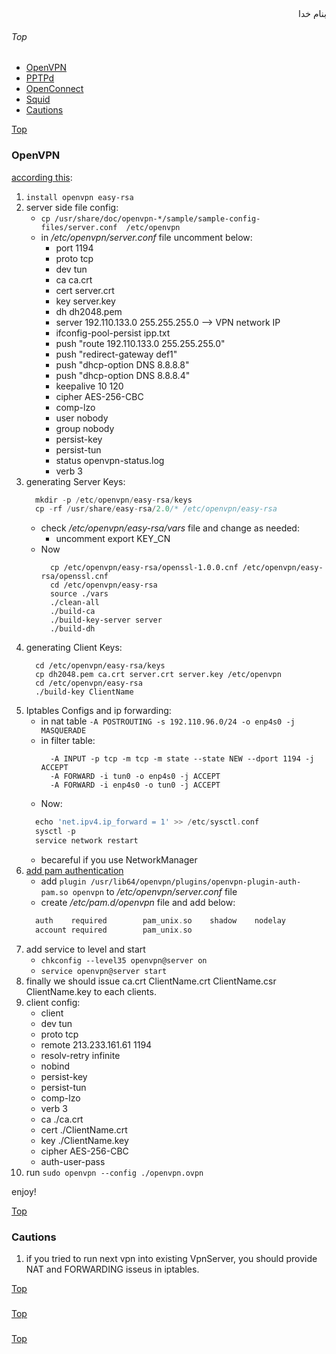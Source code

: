 <div dir='rtl'>بنام خدا</div>

###### Top

- [OpenVPN](#openvpn)
- [PPTPd](#pptpd)
- [OpenConnect](#openconnect)
- [Squid](squid)
- [Cautions](#cautions)

[Top](#top)
### OpenVPN
[according this](https://www.unixmen.com/install-openvpn-centos-7/):
1. `install openvpn easy-rsa`
2. server side file config:
   - `cp /usr/share/doc/openvpn-*/sample/sample-config-files/server.conf  /etc/openvpn`
   - in _/etc/openvpn/server.conf_ file uncomment below:
     - port 1194
     - proto tcp
     - dev tun
     - ca ca.crt
     - cert server.crt
     - key server.key
     - dh dh2048.pem
     - server 192.110.133.0 255.255.255.0 --> VPN network IP
     - ifconfig-pool-persist ipp.txt
     - push "route 192.110.133.0 255.255.255.0"
     - push "redirect-gateway def1"
     - push "dhcp-option DNS 8.8.8.8"
     - push "dhcp-option DNS 8.8.8.4"
     - keepalive 10 120
     - cipher AES-256-CBC
     - comp-lzo
     - user nobody
     - group nobody
     - persist-key
     - persist-tun
     - status openvpn-status.log
     - verb 3
3. generating Server Keys:
   ```go
     mkdir -p /etc/openvpn/easy-rsa/keys
     cp -rf /usr/share/easy-rsa/2.0/* /etc/openvpn/easy-rsa
   ```
   - check _/etc/openvpn/easy-rsa/vars_ file and change as needed:
     - uncomment export KEY_CN
   - Now
     ```vim
       cp /etc/openvpn/easy-rsa/openssl-1.0.0.cnf /etc/openvpn/easy-rsa/openssl.cnf
       cd /etc/openvpn/easy-rsa
       source ./vars
       ./clean-all
       ./build-ca
       ./build-key-server server
       ./build-dh
     ```
4. generating Client Keys:
   ```vim
     cd /etc/openvpn/easy-rsa/keys
     cp dh2048.pem ca.crt server.crt server.key /etc/openvpn
     cd /etc/openvpn/easy-rsa
     ./build-key ClientName
   ```
5. Iptables Configs and ip forwarding:
   - in nat table `-A POSTROUTING -s 192.110.96.0/24 -o enp4s0 -j MASQUERADE`
   - in filter table:
     ```vim
       -A INPUT -p tcp -m tcp -m state --state NEW --dport 1194 -j ACCEPT
       -A FORWARD -i tun0 -o enp4s0 -j ACCEPT
       -A FORWARD -i enp4s0 -o tun0 -j ACCEPT
     ```
   - Now:
   ```go
     echo 'net.ipv4.ip_forward = 1' >> /etc/sysctl.conf
     sysctl -p
     service network restart
   ```
     - becareful if you use NetworkManager
6. [add pam authentication](https://www.linuxsysadmintutorials.com/setup-pam-authentication-with-openvpns-auth-pam-module)
   - add `plugin /usr/lib64/openvpn/plugins/openvpn-plugin-auth-pam.so openvpn` to _/etc/openvpn/server.conf_ file
   - create _/etc/pam.d/openvpn_ file and add below:
   ```go
     auth    required        pam_unix.so    shadow    nodelay
     account required        pam_unix.so
   ```  
7. add service to level and start
   - `chkconfig --level35 openvpn@server on`
   - `service openvpn@server start`
8. finally we should issue ca.crt  ClientName.crt  ClientName.csr  ClientName.key to each clients.
9. client config:
   - client
   - dev tun
   - proto tcp
   - remote 213.233.161.61 1194
   - resolv-retry infinite
   - nobind
   - persist-key
   - persist-tun
   - comp-lzo
   - verb 3
   - ca ./ca.crt
   - cert ./ClientName.crt
   - key ./ClientName.key
   - cipher AES-256-CBC
   - auth-user-pass
10. run `sudo openvpn --config ./openvpn.ovpn`

enjoy!

[Top](#top)
### Cautions
1. if you tried to run next vpn into existing VpnServer, you should provide NAT and FORWARDING isseus in iptables.

[Top](#top)
### 

[Top](#top)
### 

[Top](#top)
### 

